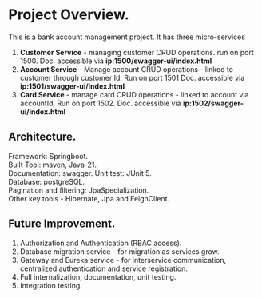 # Project Overview.  
This is a bank account management project. It has three micro-services
1. **Customer Service** - managing customer CRUD operations. run on port 1500. Doc. accessible via **ip:1500/swagger-ui/index.html**
2. **Account Service** - Manage account CRUD operations - linked to customer through customer Id. Run on port 1501 Doc. accessible via **ip:1501/swagger-ui/index.html**
3. **Card Service** - manage card CRUD operations - linked to account via accountId. Run on port 1502. Doc. accessible via **ip:1502/swagger-ui/index.html**

## Architecture.
Framework: Springboot.  
Built Tool: maven, Java-21.  
Documentation: swagger.
Unit test: JUnit 5.  
Database: postgreSQL.  
Pagination and filtering: JpaSpecialization.  
Other key tools - Hibernate, Jpa and FeignClient.  

## Future Improvement.  
1. Authorization and Authentication (RBAC access).  
2. Database migration service - for migration as services grow.  
3. Gateway and Eureka service - for interservice communication, centralized authentication and service registration.  
4. Full internalization, documentation, unit testing.  
5. Integration testing.  
